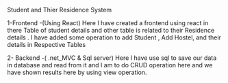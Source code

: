 Student and Thier Residence System

1-Frontend -(Using React)
Here I have created a frontend using react in there Table of student details and other table is related to their Residence details . I have added some operation to add Student , Add Hostel, and their details in Respective Tables

2- Backend -( .net_MVC & Sql server)
Here I have use sql to save our data in database and read from it and I am to do CRUD operation here  and we have shown results here by using view operation.
